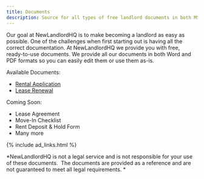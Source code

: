 ```yaml
---
title: Documents
description: Source for all types of free landlord documents in both MS Word and PDF formats.
---
```


Our goal at NewLandlordHQ is to make becoming a landlord as easy as possible. One of the challenges when first starting out is having all the correct documentation. At NewLandlordHQ we provide you with free, ready-to-use documents. We provide all our documents in both Word and PDF formats so you can easily edit them or use them as-is.

<div style="float:right;margin:10px 0 10px 10px;">
</div>

Available Documents:

*   [Rental Application][1]
*   [Lease Renewal][2]

Coming Soon:

*   Lease Agreement
*   Move-In Checklist
*   Rent Deposit & Hold Form
*   Many more

{% include ad_links.html %}

*NewLandlordHQ is not a legal service and is not responsible for your use of these documents.  The documents are provided as a reference and are not guaranteed to meet all legal requirements. *

<div style="font-size:0px;height:0px;line-height:0px;margin:0;padding:0;clear:both">
</div>

 [1]: /documents/tenant-application
 [2]: /documents/renewal-form
